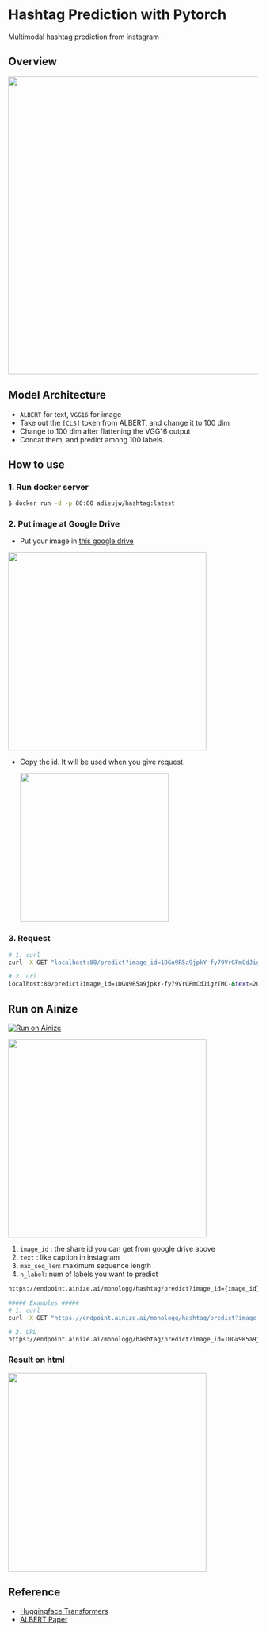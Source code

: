 # Hashtag Prediction with Pytorch

Multimodal hashtag prediction from instagram

## Overview

<p float="left" align="center">
    <img width="600" src="https://user-images.githubusercontent.com/28896432/70353952-d6307780-18b1-11ea-9db4-f38399a48dc0.png" />  
</p>

## Model Architecture

- `ALBERT` for text, `VGG16` for image
- Take out the `[CLS]` token from ALBERT, and change it to 100 dim
- Change to 100 dim after flattening the VGG16 output
- Concat them, and predict among 100 labels.

## How to use

### 1. Run docker server

```bash
$ docker run -d -p 80:80 adieujw/hashtag:latest
```

### 2. Put image at Google Drive

- Put your image in [this google drive](https://drive.google.com/drive/folders/1m0lkcMIajII8aaqQHsTlji4dLjo9X_1_)

<p float="left" align="left">
    <img width="400" src="https://user-images.githubusercontent.com/28896432/70354672-92d70880-18b3-11ea-91f7-65a75a8ed8ea.png" />

- Copy the id. It will be used when you give request.

  <p float="left" align="left">
      <img width="300" src="https://user-images.githubusercontent.com/28896432/70354636-71761c80-18b3-11ea-854c-ee2137f3e8b5.png" />

### 3. Request

```bash
# 1. curl
curl -X GET "localhost:80/predict?image_id=1DGu9R5a9jpkY-fy79VrGFmCdJigzTMC-&text=20%20days%20till%20Christmas%20%F0%9F%98%8D%F0%9F%8E%85&max_seq_len=20&n_label=10"

# 2. url
localhost:80/predict?image_id=1DGu9R5a9jpkY-fy79VrGFmCdJigzTMC-&text=20%20days%20till%20Christmas%20%F0%9F%98%8D%F0%9F%8E%85&max_seq_len=20&n_label=10
```

## Run on Ainize

[![Run on Ainize](https://ainize.ai/static/images/run_on_ainize_button.svg)](https://ainize.web.app/redirect?git_repo=github.com/monologg/hashtag-prediction-pytorch)

<p float="left" align="left">
    <img width="400" src="https://user-images.githubusercontent.com/28896432/70370210-90060300-1907-11ea-882c-f7c2251971f5.png" />

1. `image_id` : the share id you can get from google drive above
2. `text` : like caption in instagram
3. `max_seq_len`: maximum sequence length
4. `n_label`: num of labels you want to predict

```bash
https://endpoint.ainize.ai/monologg/hashtag/predict?image_id={image_id}&text={text}&max_seq_len={max_seq_len}&n_label={n_label}
```

```bash
##### Examples #####
# 1. curl
curl -X GET "https://endpoint.ainize.ai/monologg/hashtag/predict?image_id=1DGu9R5a9jpkY-fy79VrGFmCdJigzTMC-&text=20%20days%20till%20Christmas%20%F0%9F%98%8D%F0%9F%8E%85&max_seq_len=20&n_label=10"

# 2. URL
https://endpoint.ainize.ai/monologg/hashtag/predict?image_id=1DGu9R5a9jpkY-fy79VrGFmCdJigzTMC-&text=20%20days%20till%20Christmas%20%F0%9F%98%8D%F0%9F%8E%85&max_seq_len=20&n_label=10
```

### Result on html

<p float="left" align="left">
    <img width="400" src="https://user-images.githubusercontent.com/28896432/70370717-f857e300-190d-11ea-8804-b9ca6b481f85.png" />

## Reference

- [Huggingface Transformers](https://github.com/huggingface/transformers)
- [ALBERT Paper](https://arxiv.org/abs/1909.11942)
